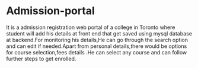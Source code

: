 # Admission-portal
It is a admission registration web portal of a college in Toronto where student will add his details at front end that get saved using mysql database at backend.For monitoring his details,He can go through the search option and can edit if needed.Apart from personal details,there would be options for course selection,fees details .He can select any course and can follow further steps to get enrolled.

